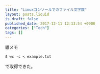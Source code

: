 ```yaml
---
title: "Linuxコンソールでのファイル文字数"
layout: posts.liquid
is_draft: false
published_date: 2017-12-11 12:13:54 +0900
categories: ["Tech"]
tags: []
---
```


雑メモ

    $ wc -c < example.txt

で取得できた。


